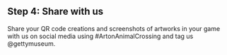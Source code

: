 ## Step 4: Share with us

Share your QR code creations and screenshots of artworks in your game with us on social media using #ArtonAnimalCrossing and tag us @gettymuseum.
